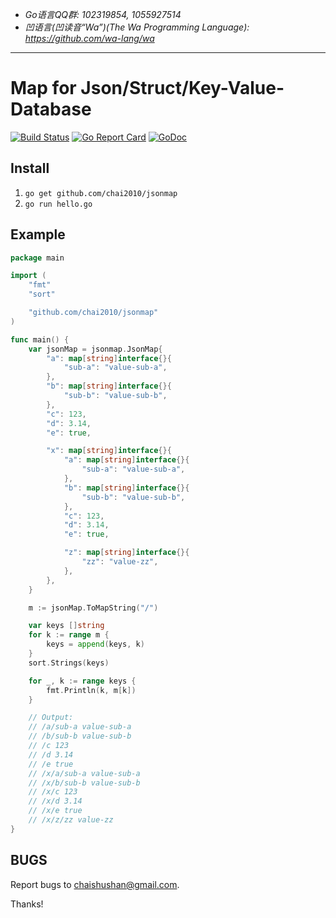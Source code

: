 - *Go语言QQ群: 102319854, 1055927514*
- *凹语言(凹读音“Wa”)(The Wa Programming Language): https://github.com/wa-lang/wa*

----

# Map for Json/Struct/Key-Value-Database

[![Build Status](https://travis-ci.org/chai2010/jsonmap.svg)](https://travis-ci.org/chai2010/jsonmap)
[![Go Report Card](https://goreportcard.com/badge/github.com/chai2010/jsonmap)](https://goreportcard.com/report/github.com/chai2010/jsonmap)
[![GoDoc](https://godoc.org/github.com/chai2010/jsonmap?status.svg)](https://godoc.org/github.com/chai2010/jsonmap)

## Install

1. `go get github.com/chai2010/jsonmap`
2. `go run hello.go`

## Example

```go
package main

import (
	"fmt"
	"sort"

	"github.com/chai2010/jsonmap"
)

func main() {
	var jsonMap = jsonmap.JsonMap{
		"a": map[string]interface{}{
			"sub-a": "value-sub-a",
		},
		"b": map[string]interface{}{
			"sub-b": "value-sub-b",
		},
		"c": 123,
		"d": 3.14,
		"e": true,

		"x": map[string]interface{}{
			"a": map[string]interface{}{
				"sub-a": "value-sub-a",
			},
			"b": map[string]interface{}{
				"sub-b": "value-sub-b",
			},
			"c": 123,
			"d": 3.14,
			"e": true,

			"z": map[string]interface{}{
				"zz": "value-zz",
			},
		},
	}

	m := jsonMap.ToMapString("/")

	var keys []string
	for k := range m {
		keys = append(keys, k)
	}
	sort.Strings(keys)

	for _, k := range keys {
		fmt.Println(k, m[k])
	}

	// Output:
	// /a/sub-a value-sub-a
	// /b/sub-b value-sub-b
	// /c 123
	// /d 3.14
	// /e true
	// /x/a/sub-a value-sub-a
	// /x/b/sub-b value-sub-b
	// /x/c 123
	// /x/d 3.14
	// /x/e true
	// /x/z/zz value-zz
}
```

## BUGS

Report bugs to <chaishushan@gmail.com>.

Thanks!
